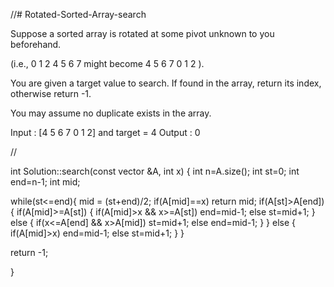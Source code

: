 //# Rotated-Sorted-Array-search

Suppose a sorted array is rotated at some pivot unknown to you beforehand.

(i.e., 0 1 2 4 5 6 7  might become 4 5 6 7 0 1 2 ).

You are given a target value to search. If found in the array, return its index, otherwise return -1.

You may assume no duplicate exists in the array.

Input : [4 5 6 7 0 1 2] and target = 4
Output : 0

//

int Solution::search(const vector<int> &A, int x) {
int n=A.size();
int st=0;
int end=n-1;
int mid;

   while(st<=end){ 
    mid = (st+end)/2;
    if(A[mid]==x)
        return mid;
    if(A[st]>A[end])
    {
        if(A[mid]>=A[st])
        {
            if(A[mid]>x && x>=A[st])
                 end=mid-1;
            else
                   st=mid+1;
        }
        else
        {
            if(x<=A[end] && x>A[mid])
                    st=mid+1;
            else
                 end=mid-1;
        }
    }
    else
    {
        if(A[mid]>x) 
            end=mid-1;
        else
           st=mid+1;
    }
}


    
return -1;    
    
}
